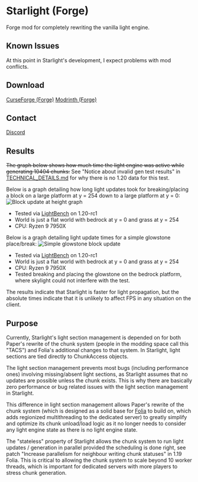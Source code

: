 Starlight (Forge)
==
Forge mod for completely rewriting the vanilla light engine.

## Known Issues
At this point in Starlight's development, I expect problems with mod conflicts.

## Download
[CurseForge (Forge)](https://www.curseforge.com/minecraft/mc-mods/starlight-forge)
[Modrinth (Forge)](https://modrinth.com/mod/starlight-forge)

## Contact
[Discord](https://discord.gg/tuinity)

## Results
~~The graph below shows how much time the light engine was active while generating 10404 chunks:~~
See "Notice about invalid gen test results" in [TECHNICAL_DETAILS.md](TECHNICAL_DETAILS.md) 
for why there is no 1.20 data for this test.

Below is a graph detailing how long light updates took for breaking/placing
a block on a large platform at y = 254 down to a large platform at y = 0:
![Block update at height graph](https://i.imgur.com/ZQx7Ek0.png)
- Tested via [LightBench](https://github.com/Spottedleaf/lightbench) on 1.20-rc1
- World is just a flat world with bedrock at y = 0 and grass at y = 254
- CPU: Ryzen 9 7950X

Below is a graph detailing light update times for a simple glowstone
place/break:
![Simple glowstone block update](https://i.imgur.com/MrA2PQk.png)
- Tested via [LightBench](https://github.com/Spottedleaf/lightbench) on 1.20-rc1
- World is just a flat world with bedrock at y = 0 and grass at y = 254
- CPU: Ryzen 9 7950X
- Tested breaking and placing the glowstone on the bedrock platform,
  where skylight could not interfere with the test.

The results indicate that Starlight is faster for light propagation, but 
the absolute times indicate that it is unlikely to affect FPS in any
situation on the client.

## Purpose
Currently, Starlight's light section management is depended on for both Paper's rewrite
of the chunk system (people in the modding space call this "TACS") and Folia's additional
changes to that system. In Starlight, light sections are tied directly to ChunkAccess objects.

The light section management prevents most bugs (including performance ones)
involving missing/absent light sections, as Starlight assumes that no updates
are possible unless the chunk exists. This is why there are basically zero performance or bug related
issues with the light section management in Starlight. 

This difference in light section management allows Paper's rewrite of the chunk system (which is designed
as a solid base for [Folia](https://github.com/PaperMC/Folia) to build on, which adds regionized multithreading
to the dedicated server) to greatly simplify and optimize its chunk unload/load logic as it no longer needs to
consider any light engine state as there is no light engine state.

The "stateless" property of Starlight allows the chunk system to run light updates / generation
in parallel provided the scheduling is done right, see patch "Increase parallelism for neighbour writing chunk statuses"
in 1.19 Folia. This is critical to allowing the chunk system to scale beyond 10 worker threads,
which is important for dedicated servers with more players to stress chunk generation.
